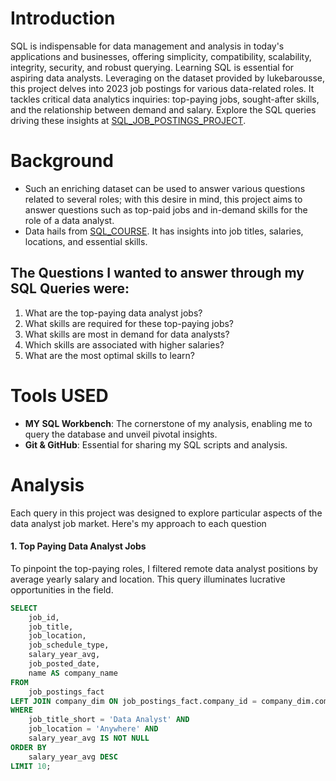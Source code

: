 # Introduction
SQL is indispensable for data management and analysis in today's applications and businesses, offering simplicity, compatibility, scalability, integrity, security, and robust querying. Learning SQL is essential for aspiring data analysts. Leveraging on the  dataset provided by lukebarousse, this project delves into 2023 job postings for various data-related roles. It tackles critical data analytics inquiries: top-paying jobs, sought-after skills, and the relationship between demand and salary. Explore the SQL queries driving these insights at [SQL_JOB_POSTINGS_PROJECT](/SQL_JOB_POSTINGS_PROJECT/).
# Background
- Such an enriching dataset can be used to answer various questions related to several roles; with this desire in mind, this project aims to answer questions such as top-paid jobs and in-demand skills for the role of a data analyst.
- Data hails from [SQL_COURSE](https://www.lukebarousse.com/sql). It has insights into job titles, salaries, locations, and essential skills.

## The Questions I wanted to answer through my SQL Queries were:
 1. What are the top-paying data analyst jobs?
 2. What skills are required for these top-paying jobs?
 3. What skills are most in demand for data analysts?
 4. Which skills are associated with higher salaries?
 5. What are the most optimal skills to learn?

# Tools USED
- **MY SQL Workbench**: The cornerstone of my analysis, enabling me to query the database and unveil pivotal insights.
- **Git & GitHub**: Essential for sharing my SQL scripts and analysis.

# Analysis
Each query in this project was designed to explore particular aspects of the data analyst job market. Here's my approach to each question

#### 1. Top Paying Data Analyst Jobs

To pinpoint the top-paying roles, I filtered remote data analyst positions by average yearly salary and location. This query illuminates lucrative opportunities in the field.

``` sql
SELECT	
	job_id,
	job_title,
	job_location,
	job_schedule_type,
	salary_year_avg,
	job_posted_date,
    name AS company_name
FROM
    job_postings_fact
LEFT JOIN company_dim ON job_postings_fact.company_id = company_dim.company_id
WHERE
    job_title_short = 'Data Analyst' AND 
    job_location = 'Anywhere' AND 
    salary_year_avg IS NOT NULL
ORDER BY
    salary_year_avg DESC
LIMIT 10;
```
